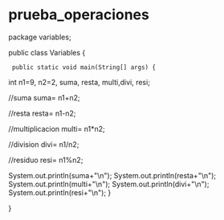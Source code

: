 # prueba_operaciones
package variables;


public class Variables {

   
     public static void main(String[] args) {
   int n1=9, n2=2, suma, resta, multi,divi, resi;
   
   //suma
   suma= n1+n2;
   
   //resta
   resta= n1-n2;
   
   //multiplicacion
   multi= n1*n2;
   
   //division
   divi= n1/n2;
   
   //residuo
   resi= n1%n2;
   
   System.out.println(suma+"\n");
   System.out.println(resta+"\n");
   System.out.println(multi+"\n");
   System.out.println(divi+"\n");
   System.out.println(resi+"\n");
    }

}
